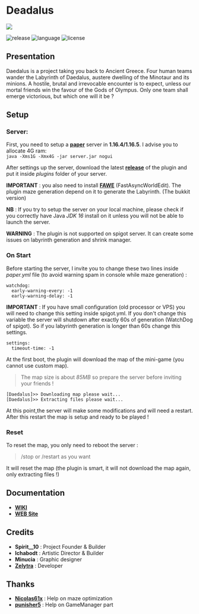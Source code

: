 # Deadalus

![](https://github.com/zelytra/Daedalus/blob/master/img/logo.png)

![release](https://img.shields.io/badge/release-v0.8-blueviolet) ![language](https://img.shields.io/badge/langage-JAVA-orange) ![license](https://img.shields.io/badge/license-GPL--3.0-blue)


## Presentation

Daedalus is a project taking you back to Ancient Greece. Four human teams wander the Labyrinth of Daedalus, austere dwelling of the Minotaur and its minions. A hostile, brutal and irrevocable encounter is to expect, unless our mortal friends win the favour of the Gods of Olympus. Only one team shall emerge victorious, but which one will it be ?


## Setup

### Server:

First, you need to setup a [**paper**](https://papermc.io/downloads) server in **1.16.4/1.16.5**. I advise you to allocate 4G ram:  
`java -Xms1G -Xmx4G -jar server.jar nogui`

After settings up the server, download the latest [**release**](https://github.com/zelytra/Daedalus/releases) of the plugin and put it inside _plugins_ folder of your server.

**IMPORTANT** : you also need to install [**FAWE**](https://ci.athion.net/job/FastAsyncWorldEdit-1.17/) \(FastAsyncWorldEdit\). The plugin maze generation depend on it to generate the Labyrinth. \(The bukkit version\)

**NB** : If you try to setup the server on your local machine, please check if you correctly have Java _JDK 16_ install on it unless you will not be able to launch the server.

**WARNING** : The plugin is not supported on spigot server. It can create some issues on labyrinth generation and shrink manager.

### On Start

Before starting the server, I invite you to change these two lines inside _paper.yml_ file \(to avoid warning spam in console while maze generation\) :

```text
watchdog:  
  early-warning-every: -1
  early-warning-delay: -1
```

**IMPORTANT** : If you have small configuration (old processor or VPS) you will need to change this setting inside spigot.yml. If you don't change this variable the server will shutdown after exactly 60s of generation (WatchDog of spigot). So if you labyrinth generation is longer than 60s change this settings.

```text
settings:  
  timeout-time: -1
```

At the first boot, the plugin will download the map of the mini-game \(you cannot use custom map\).

> The map size is about _85MB_ so prepare the server before inviting your friends !

```text
[Daedalus]>> Downloading map please wait...  
[Daedalus]>> Extracting files please wait...
```

At this point,the server will make some modifications and will need a restart. After this restart the map is setup and ready to be played !

### Reset

To reset the map, you only need to reboot the server :

> /stop or /restart as you want

It will reset the map \(the plugin is smart, it will not download the map again, only extracting files !\)

## Documentation

* [**WIKI**](http://wiki.mc-daedalus.com) 
* [**WEB Site**](https://mc-daedalus.com) 

## Credits

* **Spirit\_\_10** : Project Founder & Builder
* **Ichabodt** : Artistic Director & Builder
* **Minucia** : Graphic designer
* [**Zelytra**](https://github.com/zelytra) : Developer

## Thanks

* [**Nicolas61x**](https://github.com/Nicolas62x) : Help on maze optimization
* [**punisher5**](https://github.com/JohnPoliakov) : Help on GameManager part


